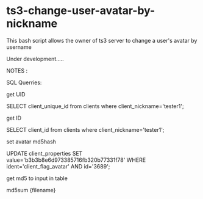 # ts3-change-user-avatar-by-nickname
This bash script allows the owner of ts3 server to change a user's avatar by username



Under development.....



NOTES : 

SQL Querries:

get UID

SELECT client_unique_id from clients where client_nickname='tester1';

get ID

SELECT client_id from clients where client_nickname='tester1';

set avatar md5hash

UPDATE client_properties SET value='b3b3b8e6d973385716fb320b77331f78' WHERE ident='client_flag_avatar' AND id='3689';

get md5 to input in table 

md5sum {filename}
